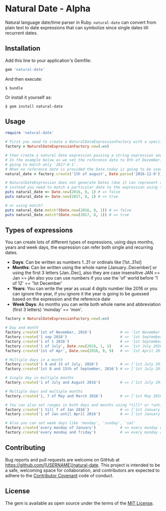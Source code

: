 # Natural Date - Alpha

Natural language date/time parser in Ruby. `natural-date` can convert from plain text to date expressions that can 
symbolize since single dates till recurrent dates.

## Installation

Add this line to your application's Gemfile:

```ruby
gem 'natural-date'
```

And then execute:

    $ bundle

Or install it yourself as:

    $ gem install natural-date

## Usage

```ruby
require 'natural-date'

# First you need to create a NaturalDateExpressionFactory with a specific locale. only pt-BR and en is supported by now =(
factory = NaturalDateExpressionFactory.new(:en)

# then create a natural date expression passing a string expression and a reference date.
# In the example below as we set the reference date to 9th of Dezember, 2016 the natural_date is
# going to match only '2017-8-1'.
# When no reference date is provided the Date.today is going to be used.
natural_date = factory.create('1th of august', Date.parse('2016-12-9'))

# NaturalDateExpression does not generate Dates (due it can represent a recurrent date expression like 'every monday'),
# instead you need to match a particular date to the expression using the *=~* or *match?*.
puts natural_date =~ Date.new(2016, 8, 1) # => false
puts natural_date =~ Date.new(2017, 8, 1) # => true 

# or using match?
puts natural_date.match?(Date.new(2016, 8, 1)) # => false
puts natural_date.match?(Date.new(2017, 8, 1)) # => true 
```

## Types of expressions

You can create lots of different types of expressions, using days months, years and week days, the expression can 
refer both single and recurring dates.

  - **Days**: Can be written as numbers 1..31 or ordinals like [1st..31st]
  - **Months**: Can be written using the whole name [January..December] or using the first 3 letters [Jan..Dec], also they are case insensitive JAN == Jan == jAn also you can use numbers if you use the 'of' world before '1 of 12' == '1st December'
  - **Years**: You can write the year as usual 4 digits number like 2016 or you can ignore the year, if you ignore it the year is going to be guessed based on the expression and the reference date
  - **Week Days**: As months you can write both whole name and abbreviation (first 3 letters) 'monday' == 'mon'.

```ruby
factory = NaturalDateExpressionFactory.new(:en)

# Day and month
factory.create('1st of November, 2016')             # => '1st November 2016'
factory.create('1 sep 2016')                        # => '1st September 2016'
factory.create('1 of 1 2016')                       # => '1st September 2016'
factory.create('1 of July', Date.new(2016, 1, 1)    # => '1st July 2016' due the reference date is before '1st July, 2016'
factory.create('1st of Apr', Date.new(2016, 9, 9)   # => '1st April 2017' due the reference date is after '1st April, 2016'

# Multiple days in a month
factory.create('1 8 and 15 of July, 2016')          # => ['1st July 2016', '8th July 2016', '15th July 2016']
factory.create('1st 8 and 15th of September, 2016') # => ['1st July 2016', '8th July 2016', '15th July 2016'], not the best consistency but still ok

# Single day in multiple months
factory.create('1 of July and August 2016')         # => ['1st July 2016', '1st August 2016']

# Multiple days and multiple months
factory.create('1, 7 of May and March 2016')        # => ['1st May 2016', '7st May 2016', '1st March, 2016', '7st March 2016']

# You can also set ranges in both days and months using *till* or *until*
factory.create('1 till 7 of Jan 2016')              # => ['1st January 2016'..'7st January 2016']
factory.create('1 of Jan until April 2016')         # => ['1st January 2016', '1st January 2016', '1st January 2016', '1st January 2016']

# Also you can set week days like 'monday', 'sunday', 'sat'
factory.create('every monday of January')           # => every monday of January any year
factory.create('every monday and friday')           # => every monday and friday of any month and any year.
```

## Contributing

Bug reports and pull requests are welcome on GitHub at https://github.com/[USERNAME]/natural-date. This project is intended to be a safe, welcoming space for collaboration, and contributors are expected to adhere to the [Contributor Covenant](http://contributor-covenant.org) code of conduct.

## License

The gem is available as open source under the terms of the [MIT License](http://opensource.org/licenses/MIT).
